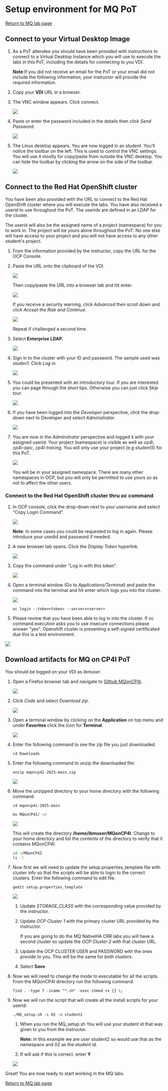 # Setup environment for MQ PoT

[Return to MQ lab page](../../index.md)

## Connect to your Virtual Desktop Image

1. As a PoT attendee you should have been provided with instructions to connect to a Virtual Desktop Instance which you will use to execute the labs in this PoT, including the details for connecting to you VDI.

	**Note**:If you did not receive an email for the PoT or your email did not include the following information, your instructor will provide the required information.

1. Copy your **VDI** URL in a browser.

1. The VNC window appears. Click connect.

	![](./images/image17o.png)

1. Paste or enter the password included in the details then click *Send Password*.

	![](./images/image18o.png)

1. The Linux desktop appears. You are now logged in as *student*. You'll notice the toolbar on the left. This is used to control the VNC settings. You will use it mostly for copy/paste from outside the VNC desktop. You can hide the toolbar by clicking the arrow on the side of the toolbar.

	![](./images/image19o.png)

## Connect to the Red Hat OpenShift cluster

You have been also provided with the URL to connect to the Red Hat OpenShift cluster where you will execute the labs. You have also received a userid to use throughout the PoT. The userids are defined in an LDAP for the cluster.

The userid will also be the assigned name of a project (namespace) for you to work in. The project will be yours alone throughout the PoT. No one else will have access to your project and you will not have access to any other student's project.

1. From the information provided by the instructor, copy the URL for the OCP Console.

1. Paste the URL onto the clipboard of the VDI.

	![](./images/image104.png)

	Then copy/paste the URL into a browser tab and hit enter.

	![](./images/image104f.png)

	If you receive a security warning, click *Advanced* then scroll down and click *Accept the Risk and Continue*.

	![](./images/image104a.png)

	Repeat if challenged a second time.

1. Select **Enterprise LDAP**.

	![](./images/setup-4.png)

1. Sign in to the cluster with your ID and password. The sample used was *studen1*. Click *Log in*.

	![](./images/setup-5.png)

1. You could be presented with an introductory tour. If you are interested you can page through the short tips. Otherwise you can just click *Skip tour*.

	![](./images/image104d.png)

1. If you have been logged into the *Developer* perspective, click the drop-down next to Developer and select *Administrator*.

	![](./images/image104c.png)

1. You are now in the *Adminstrator* perspective and logged it with your assigned userid. Your project (namespace) is visible as well as *cp4i*, *cp4i-apic*, *cp4i-tracing*. You will only use your project (e.g *student5*) for this PoT.

	![](./images/image104e.png)

	You will be in your assigned namespace. There are many other namespaces in OCP, but you will only be permitted to use yours so as not to affect the other users.

### Connect to the Red Hat OpenShift cluster thru *oc* command

1. In OCP console, click the drop-down next to your username and select "Copy Login Command".

	![](./images/image115.png)

	**Note**: In some cases you could be requested to log in again. Please introduce your usedid and password if needed.
1. A new browser tab opens. Click the *Display Token* hyperlink.

	![](./images/image116.png)

1. Copy the command under "Log in with this token".

	![](./images/image117.png)

1. Open a terminal window (Go to *Applications/Terminal*) and paste the command into the terminal and hit enter which logs you into the cluster.

	![](./images/image117a.png)
	```
	oc login --toke=<token> --server=<server>
	```
1. Please review that you have been able to log in into the cluster. If *oc* command execution asks you to use insecure connections please answer "yes". Openshift cluster is presenting a self-signed certificated due this is a test environment.

  ![](./images/image117b.png)


<a name="download"></a>
## Download artifacts for MQ on CP4I PoT

You should be logged on your VDI as *ibmuser*.

1. Open a Firefox browser tab and navigate to [Github MQonCP4i](https://github.com/ibm-cloudintegration/mqoncp4i-2025).

	![](./images/image108.png)

1. Click *Code* and select *Download zip*.

	![](./images/image109.png)

1. Open a terminal window by clicking on the **Application** on top menu and under **Favorites** click the icon for **Terminal**.

	![](./images/setup1.png)

1. Enter the following command to see the zip file you just downloaded.

	```
	cd Downloads
	```

1. Enter the following command to unzip the downloaded file:

	```
	unzip mqoncp4i-2025-main.zip
	```

	![](./images/image112a.png)

1. Move the unzipped directory to your home directory with the following command:

	```
	cd mqoncp4i-2025-main
	```

	```
	mv MQonCP4I/ ~/
	```

	![](./images/image113a.png)

	This will create the directory **/home/ibmuser/MQonCP4I**.  Change to your home directory and list the contents of the directory to verify that it contains *MQonCP4I*.

	```sh
	cd ~/MQonCP4I
	ls -l
	```
1. Now first we will need to update the setup.properties_template file with cluster info so that the scripts will be able to login to the correct clusters.
Enter the following command to edit file.

	```
	gedit setup.properties_template
	```

	![](./images/setup-mq114c.png)

	1. Update *STORAGE_CLASS* with the corresponding value provided by the instructor.  

	1. Update *OCP Cluster 1* with the primary cluster URL provided by the instructor.  

		If you are going to do the MQ NativeHA CRR labs you will have a second cluster so update the *OCP Cluster 2* with that cluster URL.     

	1. 	Update the OCP CLUSTER USER and PASSWORD with the ones provide to you.  This will be the same for both clusters.

	1. Select **Save**   

1. Now we will need to change the mode to executable for all the scripts.  From the MQonCP4I directory run the following command.

	```
	find . -type f -iname "*.sh" -exec chmod +x {} \;
	```

1. Now we will run the script that will create all the install scripts for your userid.

	```
	./MQ_setup.sh -i 02 -n student2
	```  

	1. 	When you run the MQ_setup.sh You will use your student id that was given to you from the instructor.

		**Note:** In this example we are user student2 so would use that as the namespace and 02 as the student id.
	1. If will ask if this is correct.  enter **Y**

	![](./images/image114c.png)


Great! You are now ready to start working in the MQ labs.

[Return to MQ lab page](../../index.md)

